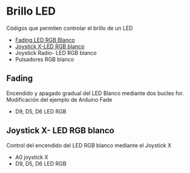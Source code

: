 # Brillo LED

Códigos que permiten controlar el brillo de un LED

- [Fading LED RGB Blanco](https://github.com/EchidnaShield/Recursos/blob/master/Didactica/Actividades_IDE_Arduino/BrilloLED/Fading/Fading.ino)
- [Joystick X-LED RGB blanco](https://github.com/EchidnaShield/Recursos/blob/master/Didactica/Actividades_IDE_Arduino/BrilloLED/Joystick-LED/Joystick-LED.ino)
- Joystick Radio- LED RGB blanco
- Pulsadores RGB blanco

## Fading
Encendido y apagado gradual del LED Blanco mediante dos bucles for. Modificación del ejemplo de Arduino Fade
- D9, D5, D6 LED RGB

## Joystick X- LED RGB blanco
Control del encendido del LED RGB blanco mediante el Joystick X
- A0 joystick X
- D9, D5, D6 LED RGB
